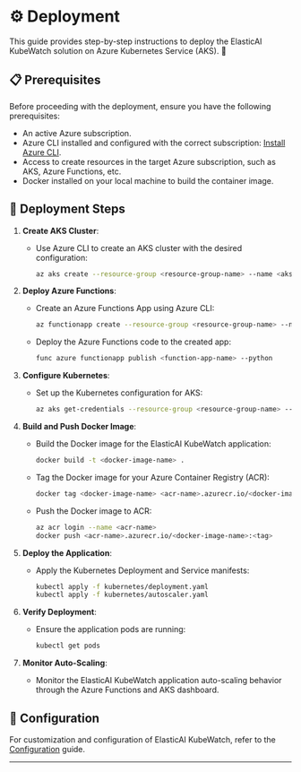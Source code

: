# ⚙️ Deployment

This guide provides step-by-step instructions to deploy the ElasticAI KubeWatch solution on Azure Kubernetes Service (AKS). 🚀

## 📋 Prerequisites

Before proceeding with the deployment, ensure you have the following prerequisites:

- An active Azure subscription.
- Azure CLI installed and configured with the correct subscription: [Install Azure CLI](https://docs.microsoft.com/en-us/cli/azure/install-azure-cli).
- Access to create resources in the target Azure subscription, such as AKS, Azure Functions, etc.
- Docker installed on your local machine to build the container image.

## 🚀 Deployment Steps

1. **Create AKS Cluster**:
   - Use Azure CLI to create an AKS cluster with the desired configuration:
     ```bash
     az aks create --resource-group <resource-group-name> --name <aks-cluster-name> --node-count <node-count> --node-vm-size <vm-size> --enable-addons monitoring --generate-ssh-keys
     ```

2. **Deploy Azure Functions**:
   - Create an Azure Functions App using Azure CLI:
     ```bash
     az functionapp create --resource-group <resource-group-name> --name <function-app-name> --storage-account <storage-account-name> --consumption-plan-location <region>
     ```
   - Deploy the Azure Functions code to the created app:
     ```bash
     func azure functionapp publish <function-app-name> --python
     ```

3. **Configure Kubernetes**:
   - Set up the Kubernetes configuration for AKS:
     ```bash
     az aks get-credentials --resource-group <resource-group-name> --name <aks-cluster-name>
     ```

4. **Build and Push Docker Image**:
   - Build the Docker image for the ElasticAI KubeWatch application:
     ```bash
     docker build -t <docker-image-name> .
     ```
   - Tag the Docker image for your Azure Container Registry (ACR):
     ```bash
     docker tag <docker-image-name> <acr-name>.azurecr.io/<docker-image-name>:<tag>
     ```
   - Push the Docker image to ACR:
     ```bash
     az acr login --name <acr-name>
     docker push <acr-name>.azurecr.io/<docker-image-name>:<tag>
     ```

5. **Deploy the Application**:
   - Apply the Kubernetes Deployment and Service manifests:
     ```bash
     kubectl apply -f kubernetes/deployment.yaml
     kubectl apply -f kubernetes/autoscaler.yaml
     ```

6. **Verify Deployment**:
   - Ensure the application pods are running:
     ```bash
     kubectl get pods
     ```

7. **Monitor Auto-Scaling**:
   - Monitor the ElasticAI KubeWatch application auto-scaling behavior through the Azure Functions and AKS dashboard.

## 📄 Configuration

For customization and configuration of ElasticAI KubeWatch, refer to the [Configuration](config/config.md) guide.

---

